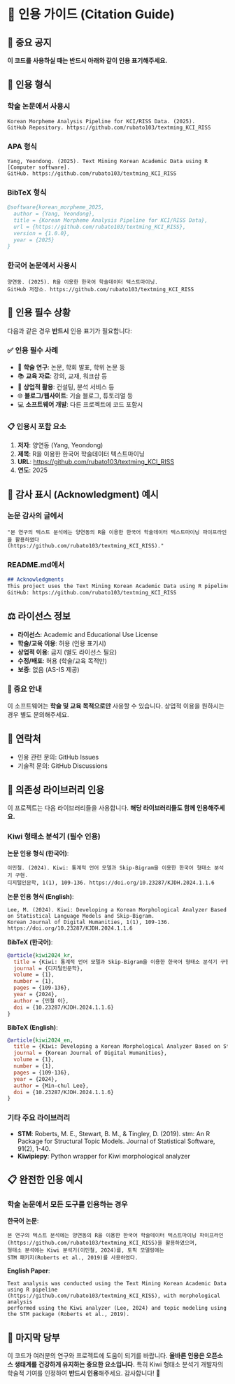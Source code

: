 # 📖 인용 가이드 (Citation Guide)

## 🚨 중요 공지

**이 코드를 사용하실 때는 반드시 아래와 같이 인용 표기해주세요.**

## 📝 인용 형식

### 학술 논문에서 사용시
```
Korean Morpheme Analysis Pipeline for KCI/RISS Data. (2025). 
GitHub Repository. https://github.com/rubato103/textming_KCI_RISS
```

### APA 형식
```
Yang, Yeondong. (2025). Text Mining Korean Academic Data using R [Computer software]. 
GitHub. https://github.com/rubato103/textming_KCI_RISS
```

### BibTeX 형식
```bibtex
@software{korean_morpheme_2025,
  author = {Yang, Yeondong},
  title = {Korean Morpheme Analysis Pipeline for KCI/RISS Data},
  url = {https://github.com/rubato103/textming_KCI_RISS},
  version = {1.0.0},
  year = {2025}
}
```

### 한국어 논문에서 사용시
```
양연동. (2025). R을 이용한 한국어 학술데이터 텍스트마이닝. 
GitHub 저장소. https://github.com/rubato103/textming_KCI_RISS
```

## 🎯 인용 필수 상황

다음과 같은 경우 **반드시** 인용 표기가 필요합니다:

### ✅ 인용 필수 사례
- 🔬 **학술 연구**: 논문, 학회 발표, 학위 논문 등
- 📚 **교육 자료**: 강의, 교재, 워크샵 등  
- 💼 **상업적 활용**: 컨설팅, 분석 서비스 등
- 🌐 **블로그/웹사이트**: 기술 블로그, 튜토리얼 등
- 💻 **소프트웨어 개발**: 다른 프로젝트에 코드 포함시

### 📋 인용시 포함 요소
1. **저자**: 양연동 (Yang, Yeondong)
2. **제목**: R을 이용한 한국어 학술데이터 텍스트마이닝
3. **URL**: https://github.com/rubato103/textming_KCI_RISS
4. **연도**: 2025

## 🌟 감사 표시 (Acknowledgment) 예시

### 논문 감사의 글에서
```
"본 연구의 텍스트 분석에는 양연동의 R을 이용한 한국어 학술데이터 텍스트마이닝 파이프라인을 활용하였다 
(https://github.com/rubato103/textming_KCI_RISS)."
```

### README.md에서
```markdown
## Acknowledgments
This project uses the Text Mining Korean Academic Data using R pipeline developed by Yang, Yeondong.
GitHub: https://github.com/rubato103/textming_KCI_RISS
```

## ⚖️ 라이선스 정보

- **라이선스**: Academic and Educational Use License
- **학술/교육 이용**: 허용 (인용 표기시)
- **상업적 이용**: 금지 (별도 라이선스 필요)
- **수정/배포**: 허용 (학술/교육 목적만)
- **보증**: 없음 (AS-IS 제공)

### 🚨 중요 안내
이 소프트웨어는 **학술 및 교육 목적으로만** 사용할 수 있습니다.
상업적 이용을 원하시는 경우 별도 문의해주세요.

## 📧 연락처

- 인용 관련 문의: GitHub Issues
- 기술적 문의: GitHub Discussions

## 🔧 의존성 라이브러리 인용

이 프로젝트는 다음 라이브러리들을 사용합니다. **해당 라이브러리들도 함께 인용해주세요.**

### Kiwi 형태소 분석기 (필수 인용)

**논문 인용 형식 (한국어)**:
```
이민철. (2024). Kiwi: 통계적 언어 모델과 Skip-Bigram을 이용한 한국어 형태소 분석기 구현. 
디지털인문학, 1(1), 109-136. https://doi.org/10.23287/KJDH.2024.1.1.6
```

**논문 인용 형식 (English)**:
```
Lee, M. (2024). Kiwi: Developing a Korean Morphological Analyzer Based on Statistical Language Models and Skip-Bigram. 
Korean Journal of Digital Humanities, 1(1), 109-136. https://doi.org/10.23287/KJDH.2024.1.1.6
```

**BibTeX (한국어)**:
```bibtex
@article{kiwi2024_kr,
  title = {Kiwi: 통계적 언어 모델과 Skip-Bigram을 이용한 한국어 형태소 분석기 구현},
  journal = {디지털인문학},
  volume = {1},
  number = {1},
  pages = {109-136},
  year = {2024},
  author = {민철 이},
  doi = {10.23287/KJDH.2024.1.1.6}
}
```

**BibTeX (English)**:
```bibtex
@article{kiwi2024_en,
  title = {Kiwi: Developing a Korean Morphological Analyzer Based on Statistical Language Models and Skip-Bigram},
  journal = {Korean Journal of Digital Humanities},
  volume = {1},
  number = {1},
  pages = {109-136},
  year = {2024},
  author = {Min-chul Lee},
  doi = {10.23287/KJDH.2024.1.1.6}
}
```

### 기타 주요 라이브러리

- **STM**: Roberts, M. E., Stewart, B. M., & Tingley, D. (2019). stm: An R Package for Structural Topic Models. Journal of Statistical Software, 91(2), 1-40.
- **Kiwipiepy**: Python wrapper for Kiwi morphological analyzer

## 📋 완전한 인용 예시

### 학술 논문에서 모든 도구를 인용하는 경우

**한국어 논문**:
```
본 연구의 텍스트 분석에는 양연동의 R을 이용한 한국어 학술데이터 텍스트마이닝 파이프라인
(https://github.com/rubato103/textming_KCI_RISS)을 활용하였으며, 
형태소 분석에는 Kiwi 분석기(이민철, 2024)를, 토픽 모델링에는 
STM 패키지(Roberts et al., 2019)를 사용하였다.
```

**English Paper**:
```
Text analysis was conducted using the Text Mining Korean Academic Data using R pipeline 
(https://github.com/rubato103/textming_KCI_RISS), with morphological analysis 
performed using the Kiwi analyzer (Lee, 2024) and topic modeling using 
the STM package (Roberts et al., 2019).
```

## 🙏 마지막 당부

이 코드가 여러분의 연구와 프로젝트에 도움이 되기를 바랍니다. 
**올바른 인용은 오픈소스 생태계를 건강하게 유지하는 중요한 요소입니다.**
특히 Kiwi 형태소 분석기 개발자의 학술적 기여를 인정하여 **반드시 인용**해주세요.
감사합니다! 🚀